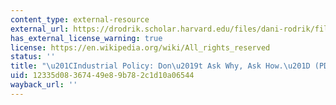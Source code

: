 ```yaml
---
content_type: external-resource
external_url: https://drodrik.scholar.harvard.edu/files/dani-rodrik/files/industrial-policy-dont-ask-why-ask-how.pdf
has_external_license_warning: true
license: https://en.wikipedia.org/wiki/All_rights_reserved
status: ''
title: "\u201CIndustrial Policy: Don\u2019t Ask Why, Ask How.\u201D (PDF)"
uid: 12335d08-3674-49e8-9b78-2c1d10a06544
wayback_url: ''
---
```

